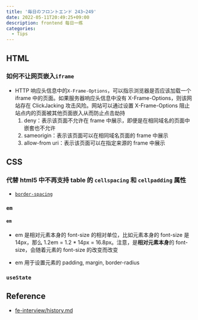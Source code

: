 ```yaml
---
title: '毎日のフロントエンド 243~249'
date: 2022-05-11T20:49:25+09:00
description: frontend 每日一练
categories:
  - Tips
---
```


## HTML

### 如何不让网页嵌入`iframe`

- HTTP 响应头信息中的`X-Frame-Options`，可以指示浏览器是否应该加载一个 iframe 中的页面。如果服务器响应头信息中没有 X-Frame-Options，则该网站存在 ClickJacking 攻击风险。网站可以通过设置 X-Frame-Options 阻止站点内的页面被其他页面嵌入从而防止点击劫持
  1. deny：表示该页面不允许在 frame 中展示，即便是在相同域名的页面中嵌套也不允许
  2. sameorigin：表示该页面可以在相同域名页面的 frame 中展示
  3. allow-from uri：表示该页面可以在指定来源的 frame 中展示

## CSS

### 代替 html5 中不再支持 table 的 `cellspacing` 和 `cellpadding` 属性

- [`border-spacing`](https://developer.mozilla.org/zh-CN/docs/Web/CSS/border-spacing)

### `em`

#### `em`

- em 是相对元素本身的 font-size 的相对单位，比如元素本身的 font-size 是 14px，那么 1.2em = 1.2 \* 14px = 16.8px。注意，是**相对元素本身**的 font-size，会随着元素的 font-size 的改变而改变

- em 用于设置元素的 padding, margin, border-radius

### `useState`

## Reference

- [fe-interview/history.md](https://github.com/haizlin/fe-interview/blob/master/category/history.md)
